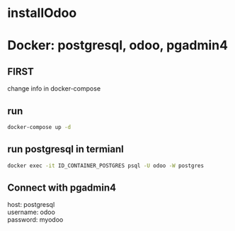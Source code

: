 # installOdoo
# Docker: postgresql, odoo, pgadmin4

## FIRST
change info in docker-compose

## run
```bash
docker-compose up -d
```

## run postgresql in termianl
```bash
docker exec -it ID_CONTAINER_POSTGRES psql -U odoo -W postgres
```

## Connect with pgadmin4  
host: postgresql  
username: odoo  
password: myodoo  
